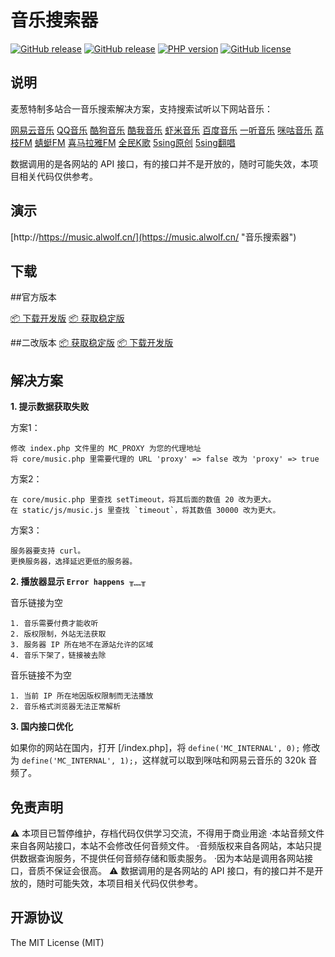 ﻿# 音乐搜索器

[![GitHub release](https://img.shields.io/github/release/maicong/music.svg?style=flat-square)](https://github.com/maicong/music/releases)
[![GitHub release](https://img.shields.io/github/release/maicong/music.svg?style=flat-square)](https://github.com/yalwolf/alwolf-music/tree/main/alwolf-music)
[![PHP version](https://img.shields.io/badge/php-%3E%205.4-orange.svg)](https://github.com/php-src/php)
[![GitHub license](https://img.shields.io/badge/license-MIT-blue.svg)](#LICENSE)

## 说明

麦葱特制多站合一音乐搜索解决方案，支持搜索试听以下网站音乐：

[网易云音乐](http://music.163.com) [QQ音乐](http://y.qq.com) [酷狗音乐](http://www.kugou.com) [酷我音乐](http://www.kuwo.cn) [虾米音乐](http://www.xiami.com) [百度音乐](http://music.baidu.com) [一听音乐](http://www.1ting.com) [咪咕音乐](http://music.migu.cn) [荔枝FM](http://www.lizhi.fm) [蜻蜓FM](http://www.qingting.fm) [喜马拉雅FM](http://www.ximalaya.com) [全民K歌](http://kg.qq.com) [5sing原创](http://5sing.kugou.com/yc) [5sing翻唱](http://5sing.kugou.com/fc)

数据调用的是各网站的 API 接口，有的接口并不是开放的，随时可能失效，本项目相关代码仅供参考。

## 演示

[http://https://music.alwolf.cn/](https://music.alwolf.cn/ "音乐搜索器")

## 下载
##官方版本

[📦 下载开发版](https://github.com/maicong/music/archive/master.zip)
[📦 获取稳定版](https://github.com/maicong/music/releases)

##二改版本
[📦 获取稳定版](https://github.com/yalwolf/alwolf-music/tree/main/alwolf-music)
[📦 下载开发版](https://github.com/yalwolf/alwolf-music/blob/main/alwolf-music.zip)

## 解决方案

**1. 提示数据获取失败**

方案1：

```
修改 index.php 文件里的 MC_PROXY 为您的代理地址
将 core/music.php 里需要代理的 URL 'proxy' => false 改为 'proxy' => true
```

方案2：

```
在 core/music.php 里查找 setTimeout，将其后面的数值 20 改为更大。
在 static/js/music.js 里查找 `timeout`，将其数值 30000 改为更大。
```

方案3：

```
服务器要支持 curl。
更换服务器，选择延迟更低的服务器。
```

**2. 播放器显示 `Error happens ╥﹏╥`**

音乐链接为空

```
1. 音乐需要付费才能收听
2. 版权限制，外站无法获取
3. 服务器 IP 所在地不在源站允许的区域
4. 音乐下架了，链接被去除
```

音乐链接不为空

```
1. 当前 IP 所在地因版权限制而无法播放
2. 音乐格式浏览器无法正常解析
```

**3. 国内接口优化**

如果你的网站在国内，打开 [/index.php]，将 `define('MC_INTERNAL', 0);` 修改为 `define('MC_INTERNAL', 1);`，这样就可以取到咪咕和网易云音乐的 320k 音频了。	

## 免责声明

⚠️ 本项目已暂停维护，存档代码仅供学习交流，不得用于商业用途
·本站音频文件来自各网站接口，本站不会修改任何音频文件。
·音频版权来自各网站，本站只提供数据查询服务，不提供任何音频存储和贩卖服务。
·因为本站是调用各网站接口，音质不保证会很高。
⚠️ 数据调用的是各网站的 API 接口，有的接口并不是开放的，随时可能失效，本项目相关代码仅供参考。

## 开源协议

The MIT License (MIT)
